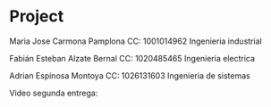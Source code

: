 # Project

Maria Jose Carmona Pamplona CC: 1001014962 Ingenieria industrial

Fabián Esteban Alzate Bernal CC: 1020485465 Ingenieria electrica

Adrian Espinosa Montoya CC: 1026131603 Ingenieria de sistemas

Video segunda entrega:
